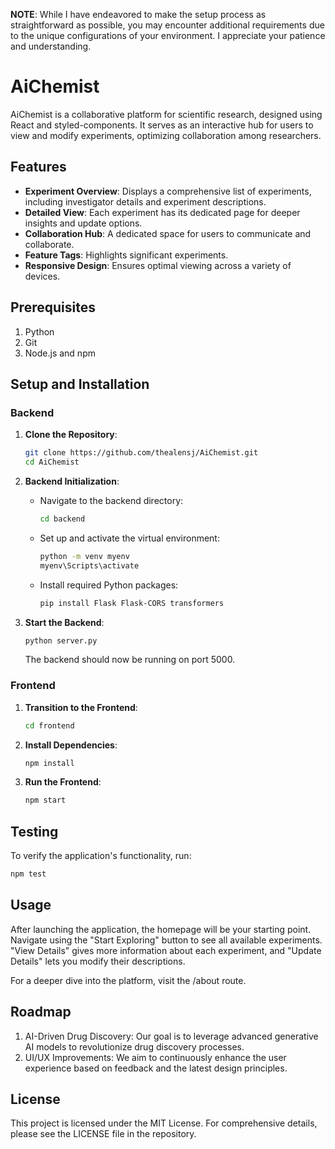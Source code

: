 **NOTE**: While I have endeavored to make the setup process as straightforward as possible, you may encounter additional requirements due to the unique configurations of your environment. I appreciate your patience and understanding.

# AiChemist

AiChemist is a collaborative platform for scientific research, designed using React and styled-components. It serves as an interactive hub for users to view and modify experiments, optimizing collaboration among researchers.

## Features

- **Experiment Overview**: Displays a comprehensive list of experiments, including investigator details and experiment descriptions.
- **Detailed View**: Each experiment has its dedicated page for deeper insights and update options.
- **Collaboration Hub**: A dedicated space for users to communicate and collaborate.
- **Feature Tags**: Highlights significant experiments.
- **Responsive Design**: Ensures optimal viewing across a variety of devices.

## Prerequisites

1. Python
2. Git
3. Node.js and npm

## Setup and Installation

### Backend

1. **Clone the Repository**:
    ```bash
    git clone https://github.com/thealensj/AiChemist.git
    cd AiChemist
    ```

2. **Backend Initialization**:
    - Navigate to the backend directory:
        ```bash
        cd backend
        ```
    - Set up and activate the virtual environment:
        ```bash
        python -m venv myenv
        myenv\Scripts\activate
        ```
    - Install required Python packages:
        ```bash
        pip install Flask Flask-CORS transformers
        ```

3. **Start the Backend**:
    ```bash
    python server.py
    ```
    The backend should now be running on port 5000.

### Frontend

1. **Transition to the Frontend**:
    ```bash
    cd frontend
    ```

2. **Install Dependencies**:
    ```bash
    npm install
    ```

3. **Run the Frontend**:
    ```bash
    npm start
    ```

## Testing

To verify the application's functionality, run:
```bash
npm test
```

## Usage
After launching the application, the homepage will be your starting point. Navigate using the "Start Exploring" button to see all available experiments. "View Details" gives more information about each experiment, and "Update Details" lets you modify their descriptions.

For a deeper dive into the platform, visit the /about route.

## Roadmap
1. AI-Driven Drug Discovery: Our goal is to leverage advanced generative AI models to revolutionize drug discovery processes.
2. UI/UX Improvements: We aim to continuously enhance the user experience based on feedback and the latest design principles.

## License
This project is licensed under the MIT License. For comprehensive details, please see the LICENSE file in the repository.
